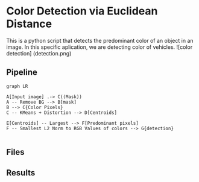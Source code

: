 # Color Detection via Euclidean Distance

This is a python script that detects the predominant color of an object in an image. In this specific aplication, we are detecting color of vehicles.
![color detection] (detection.png)


## Pipeline
```mermaid
graph LR

A[Input image] .-> C((Mask))
A -- Remove BG --> B[mask]
B --> C{Color Pixels}
C -- KMeans + Distortion --> D[Centroids]

E[Centroids] -- Largest --> F[Predominant pixels]
F -- Smallest L2 Norm to RGB Values of colors --> G{detection}


```


## Files



## Results




